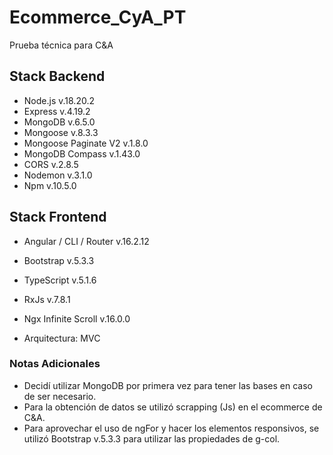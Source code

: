 # Ecommerce_CyA_PT
Prueba técnica para C&A

## Stack Backend
- Node.js v.18.20.2
- Express v.4.19.2
- MongoDB v.6.5.0
- Mongoose v.8.3.3
- Mongoose Paginate V2 v.1.8.0
- MongoDB Compass v.1.43.0
- CORS v.2.8.5
- Nodemon v.3.1.0
- Npm v.10.5.0

## Stack Frontend
- Angular / CLI / Router v.16.2.12
- Bootstrap v.5.3.3
- TypeScript v.5.1.6
- RxJs v.7.8.1
- Ngx Infinite Scroll v.16.0.0
  
- Arquitectura: MVC

### Notas Adicionales
- Decidí utilizar MongoDB por primera vez para tener las bases en caso de ser necesario.
- Para la obtención de datos se utilizó scrapping (Js) en el ecommerce de C&A.
- Para aprovechar el uso de ngFor y hacer los elementos responsivos, se utilizó Bootstrap
  v.5.3.3 para utilizar las propiedades de g-col.
